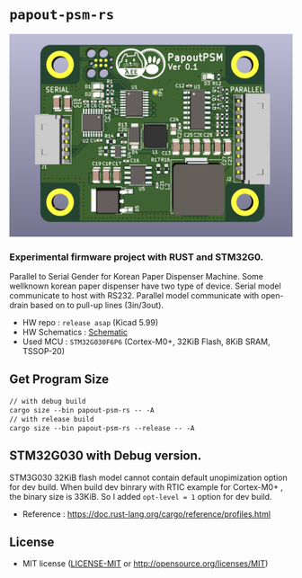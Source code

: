 # `papout-psm-rs`
![PCB 3D MODEL](./docs/pcb_image.png)

### Experimental firmware project with **RUST** and **STM32G0**.

Parallel to Serial Gender for Korean Paper Dispenser Machine.
Some wellknown korean paper dispenser have two type of device.
Serial model communicate to host with RS232.
Parallel model communicate with open-drain based on to pull-up lines (3in/3out).

- HW repo : `release asap` (Kicad 5.99)
- HW Schematics : [Schematic](docs/PapoutPSM-HW-Schematics.pdf)
- Used MCU : `STM32G030F6P6` (Cortex-M0+, 32KiB Flash, 8KiB SRAM, TSSOP-20)

## Get Program Size
```shell
// with debug build
cargo size --bin papout-psm-rs -- -A
// with release build
cargo size --bin papout-psm-rs --release -- -A
```

## STM32G030 with Debug version.
STM3G030 32KiB flash model cannot contain default unopimization option for dev build.
When build dev binrary with RTIC example for Cortex-M0+ , the binary size is 33KiB. So I added `opt-level = 1` option for dev build.
- Reference : https://doc.rust-lang.org/cargo/reference/profiles.html

## License
- MIT license ([LICENSE-MIT](LICENSE-MIT) or http://opensource.org/licenses/MIT)